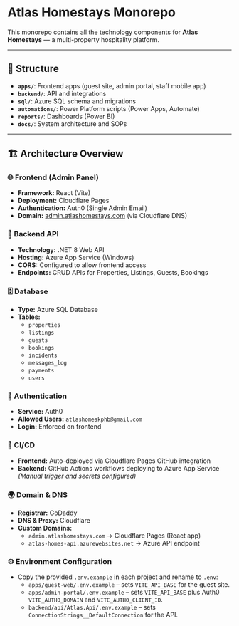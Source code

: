 # Atlas Homestays Monorepo

This monorepo contains all the technology components for **Atlas Homestays** — a multi-property hospitality platform.

---

## 📁 Structure

- **`apps/`**: Frontend apps (guest site, admin portal, staff mobile app)
- **`backend/`**: API and integrations
- **`sql/`**: Azure SQL schema and migrations
- **`automations/`**: Power Platform scripts (Power Apps, Automate)
- **`reports/`**: Dashboards (Power BI)
- **`docs/`**: System architecture and SOPs

---

## 🏗️ Architecture Overview

### 🌐 Frontend (Admin Panel)
- **Framework:** React (Vite)
- **Deployment:** Cloudflare Pages
- **Authentication:** Auth0 (Single Admin Email)
- **Domain:** [admin.atlashomestays.com](https://admin.atlashomestays.com) (via Cloudflare DNS)

### 🔄 Backend API
- **Technology:** .NET 8 Web API
- **Hosting:** Azure App Service (Windows)
- **CORS:** Configured to allow frontend access
- **Endpoints:** CRUD APIs for Properties, Listings, Guests, Bookings

### 🗄️ Database
- **Type:** Azure SQL Database
- **Tables:**  
  - `properties`  
  - `listings`  
  - `guests`  
  - `bookings`  
  - `incidents`  
  - `messages_log`  
  - `payments`  
  - `users`

### 🔐 Authentication
- **Service:** Auth0
- **Allowed Users:** `atlashomeskphb@gmail.com`
- **Login:** Enforced on frontend

### 🔁 CI/CD
- **Frontend:** Auto-deployed via Cloudflare Pages GitHub integration
- **Backend:** GitHub Actions workflows deploying to Azure App Service  
  _(Manual trigger and secrets configured)_

### 🌍 Domain & DNS
- **Registrar:** GoDaddy
- **DNS & Proxy:** Cloudflare
- **Custom Domains:**
  - `admin.atlashomestays.com` → Cloudflare Pages (React app)
  - `atlas-homes-api.azurewebsites.net` → Azure API endpoint

### ⚙️ Environment Configuration
- Copy the provided `.env.example` in each project and rename to `.env`:
  - `apps/guest-web/.env.example` – sets `VITE_API_BASE` for the guest site.
  - `apps/admin-portal/.env.example` – sets `VITE_API_BASE` plus Auth0 `VITE_AUTH0_DOMAIN` and `VITE_AUTH0_CLIENT_ID`.
  - `backend/api/Atlas.Api/.env.example` – sets `ConnectionStrings__DefaultConnection` for the API.
